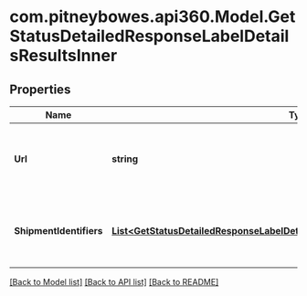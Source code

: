 # com.pitneybowes.api360.Model.GetStatusDetailedResponseLabelDetailsResultsInner

## Properties

Name | Type | Description | Notes
------------ | ------------- | ------------- | -------------
**Url** | **string** |  This indicates URL of the shipping label in PDF format. | [optional] 
**ShipmentIdentifiers** | [**List&lt;GetStatusDetailedResponseLabelDetailsResultsInnerShipmentIdentifiersInner&gt;**](GetStatusDetailedResponseLabelDetailsResultsInnerShipmentIdentifiersInner.md) |  Indicates the following identifiers related to Shipment. | [optional] 

[[Back to Model list]](../README.md#documentation-for-models) [[Back to API list]](../README.md#documentation-for-api-endpoints) [[Back to README]](../README.md)

